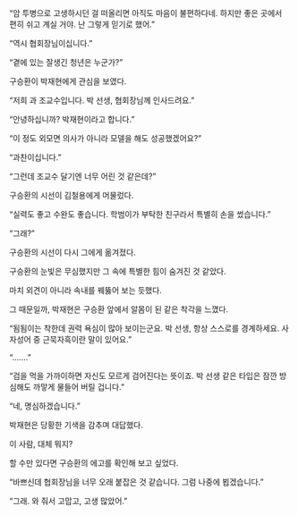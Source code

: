 “암 투병으로 고생하시던 걸 떠올리면 아직도 마음이 불편하다네. 하지만 좋은 곳에서 편히 쉬고 계실 거야. 난 그렇게 믿기로 했어.”

“역시 협회장님이십니다.”

“곁에 있는 잘생긴 청년은 누군가?”

구승환이 박재현에게 관심을 보였다.

“저희 과 조교수입니다. 박 선생, 협회장님께 인사드려요.”

“안녕하십니까? 박재현이라고 합니다.”

“이 정도 외모면 의사가 아니라 모델을 해도 성공했겠어요?”

“과찬이십니다.”

“그런데 조교수 달기엔 너무 어린 것 같은데?”

구승환의 시선이 김철용에게 머물렀다.

“실력도 좋고 수완도 좋습니다. 학범이가 부탁한 친구라서 특별히 손을 썼습니다.”

“그래?”

구승환의 시선이 다시 그에게 옮겨졌다.

구승환의 눈빛은 무심했지만 그 속에 특별한 힘이 숨겨진 것 같았다.

마치 외견이 아니라 속내를 꿰뚫어 보는 듯했다.

그 때문일까, 박재현은 구승환 앞에서 알몸이 된 같은 착각을 느꼈다.

“됨됨이는 착한데 권력 욕심이 많아 보이는군요. 박 선생, 항상 스스로를 경계하세요. 사자성어 중 근묵자흑이란 말이 있어요.”

“…….”

“검을 먹을 가까이하면 자신도 모르게 검어진다는 뜻이죠. 박 선생 같은 타입은 잠깐 방심해도 까맣게 물들어 버릴 겁니다.”

“네, 명심하겠습니다.”

박재현은 당황한 기색을 감추며 대답했다.

이 사람, 대체 뭐지?

할 수만 있다면 구승환의 에고를 확인해 보고 싶었다.

“바쁘신데 협회장님을 너무 오래 붙잡은 것 같습니다. 그럼 나중에 뵙겠습니다.”

“그래. 와 줘서 고맙고, 고생 많았어.”